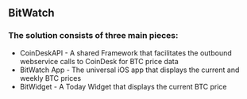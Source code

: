 ## BitWatch
### The solution consists of three main pieces:
- CoinDeskAPI - A shared Framework that facilitates the outbound webservice calls to CoinDesk for BTC price data
- BitWatch App - The universal iOS app that displays the current and weekly BTC prices
- BitWidget - A Today Widget that displays the current BTC price
